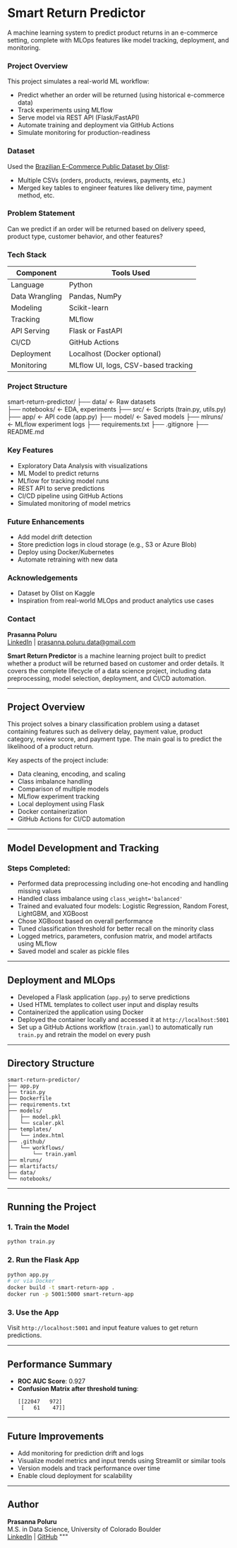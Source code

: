 # Smart Return Predictor
A machine learning system to predict product returns in an e-commerce setting, complete with MLOps features like model tracking, deployment, and monitoring.

### Project Overview
This project simulates a real-world ML workflow:
- Predict whether an order will be returned (using historical e-commerce data)
- Track experiments using MLflow
- Serve model via REST API (Flask/FastAPI)
- Automate training and deployment via GitHub Actions
- Simulate monitoring for production-readiness
### Dataset

Used the [Brazilian E-Commerce Public Dataset by Olist](https://www.kaggle.com/datasets/olistbr/brazilian-ecommerce):
- Multiple CSVs (orders, products, reviews, payments, etc.)
- Merged key tables to engineer features like delivery time, payment method, etc.
### Problem Statement
Can we predict if an order will be returned based on delivery speed, product type, customer behavior, and other features?

### Tech Stack

| Component      | Tools Used                                   |
|----------------|-----------------------------------------------|
| Language       | Python                                        |
| Data Wrangling | Pandas, NumPy                                 |
| Modeling       | Scikit-learn                                  |
| Tracking       | MLflow                                        |
| API Serving    | Flask or FastAPI                              |
| CI/CD          | GitHub Actions                                |
| Deployment     | Localhost (Docker optional)                   |
| Monitoring     | MLflow UI, logs, CSV-based tracking           |

### Project Structure
smart-return-predictor/
├── data/               ← Raw datasets              
├── notebooks/          ← EDA, experiments
├── src/                ← Scripts (train.py, utils.py)
├── app/                ← API code (app.py)
├── model/              ← Saved models
├── mlruns/             ← MLflow experiment logs
├── requirements.txt
├── .gitignore
├── README.md

### Key Features
- Exploratory Data Analysis with visualizations
- ML Model to predict returns
- MLflow for tracking model runs
- REST API to serve predictions
- CI/CD pipeline using GitHub Actions
- Simulated monitoring of model metrics

### Future Enhancements
- Add model drift detection
- Store prediction logs in cloud storage (e.g., S3 or Azure Blob)
- Deploy using Docker/Kubernetes
- Automate retraining with new data

### Acknowledgements
- Dataset by Olist on Kaggle
- Inspiration from real-world MLOps and product analytics use cases

### Contact
**Prasanna Poluru**  
[LinkedIn](https://www.linkedin.com/in/prasanna-poluru/) | prasanna.poluru.data@gmail.com



**Smart Return Predictor** is a machine learning project built to predict whether a product will be returned based on customer and order details. It covers the complete lifecycle of a data science project, including data preprocessing, model selection, deployment, and CI/CD automation.

---

## Project Overview

This project solves a binary classification problem using a dataset containing features such as delivery delay, payment value, product category, review score, and payment type. The main goal is to predict the likelihood of a product return.

Key aspects of the project include:

- Data cleaning, encoding, and scaling
- Class imbalance handling
- Comparison of multiple models
- MLflow experiment tracking
- Local deployment using Flask
- Docker containerization
- GitHub Actions for CI/CD automation

---

## Model Development and Tracking

### Steps Completed:

- Performed data preprocessing including one-hot encoding and handling missing values
- Handled class imbalance using `class_weight='balanced'`
- Trained and evaluated four models: Logistic Regression, Random Forest, LightGBM, and XGBoost
- Chose XGBoost based on overall performance
- Tuned classification threshold for better recall on the minority class
- Logged metrics, parameters, confusion matrix, and model artifacts using MLflow
- Saved model and scaler as pickle files

---

## Deployment and MLOps

- Developed a Flask application (`app.py`) to serve predictions
- Used HTML templates to collect user input and display results
- Containerized the application using Docker
- Deployed the container locally and accessed it at `http://localhost:5001`
- Set up a GitHub Actions workflow (`train.yaml`) to automatically run `train.py` and retrain the model on every push

---

## Directory Structure

```
smart-return-predictor/
├── app.py
├── train.py
├── Dockerfile
├── requirements.txt
├── models/
│   ├── model.pkl
│   └── scaler.pkl
├── templates/
│   └── index.html
├── .github/
│   └── workflows/
│       └── train.yaml
├── mlruns/
├── mlartifacts/
├── data/
└── notebooks/
```

---

## Running the Project

### 1. Train the Model

```bash
python train.py
```

### 2. Run the Flask App

```bash
python app.py
# or via Docker
docker build -t smart-return-app .
docker run -p 5001:5000 smart-return-app
```

### 3. Use the App

Visit `http://localhost:5001` and input feature values to get return predictions.

---

## Performance Summary

- **ROC AUC Score**: 0.927
- **Confusion Matrix after threshold tuning**:
  ```
  [[22047   972]
   [   61    47]]
  ```

---

## Future Improvements

- Add monitoring for prediction drift and logs
- Visualize model metrics and input trends using Streamlit or similar tools
- Version models and track performance over time
- Enable cloud deployment for scalability

---

## Author

**Prasanna Poluru**  
M.S. in Data Science, University of Colorado Boulder  
[LinkedIn](https://www.linkedin.com/in/prasannapoluru) | [GitHub](https://github.com/PrasannaPoluru21)
"""

